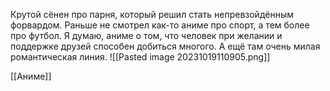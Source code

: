 
Крутой сёнен про парня, который решил стать непревзойдённым форвардом. Раньше не смотрел как-то аниме про спорт, а тем более про футбол. Я думаю, аниме о том, что человек при желании и поддержке друзей способен добиться многого. А ещё там очень милая романтическая линия.
![[Pasted image 20231019110905.png]]

[[Аниме]]